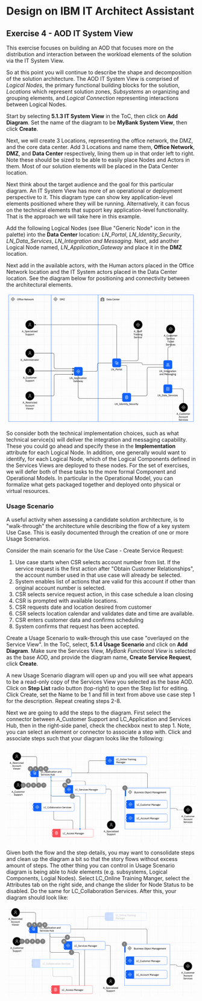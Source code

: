# Design on IBM IT Architect Assistant

## Exercise 4 - AOD IT System View



This exercise focuses on building an AOD that focuses more on the distribution and interaction between the workload elements of the solution via the IT System View.

So at this point you will continue to describe the shape and decomposition of the solution architecture. The AOD IT System View is comprised of *Logical Nodes*, the primary functional building blocks for the solution, *Locations* which represent solution zones, *Subsystems* an organizing and grouping elements, and *Logical Connection* representing interactions between Logical Nodes.

Start by selecting **5.1.3 IT System View** in the ToC, then click on **Add Diagram**. Set the name of the diagram to be **MyBank System View**, then click **Create**.

Next, we will create 3 Locations, representing the office network, the DMZ, and the core data center. Add 3 Locations and name them, **Office Network**, **DMZ**, and **Data Center** respectively, lining them up in that order left to right.  Note these should be sized to be able to easily place Nodes and Actors in them.  Most of our solution elements will be placed in the Data Center location.

Next think about the target audience and the goal for this particular diagram. An IT System View has more of an operational or deployment perspective to it.  This diagram type can show key application-level elements positioned where they will be running. Alternatively, it can focus on the technical elements that support key application-level functionality.  That is the approach we will take here in this example.

Add the following Logical Nodes (see Blue "Generic Node" icon in the palette) into the **Data Center** location: *LN_Portal*, *LN_Identity_Security*, *LN_Data_Services*, *LN_Integration and Messaging*. Next, add another Logical Node named, *LN_Application_Gateway* and place it in the **DMZ** location.

Next add in the available actors, with the Human actors placed in the Office Network location and the IT System actors placed in the Data Center location.  See the diagram below for positioning and connectivity between the architectural elements.

![Initial IT System View](./images/it_system_view.png)

So consider both the technical implementation choices, such as what technical service(s) will deliver the integration and messaging capability. These you could go ahead and specify these in the **Implementation** attribute for each Logical Node.  In addition, one generally would want to identify, for each Logical Node, which of the Logical Components defined in the Services Views are deployed to these nodes. For the set of exercises, we will defer both of these tasks to the more formal Component and Operational Models. In particular in the Operational Model, you can formalize what gets packaged together and deployed onto physical or virtual resources.

### Usage Scenario

A useful activity when assessing a candidate solution architecture, is to "walk-through" the architecture while describing the flow of a key system Use Case.   This is easily documented through the creation of one or more Usage Scenarios.

Consider the main scenario for the Use Case - Create Service Request:

1. Use case starts when CSR selects account number from list. If the  service request is the first action after "Obtain Customer  Relationships", the account number used in that use case will already be selected.
2. System enables list of actions that are valid for this account if other than original account number is selected.
3. CSR selects service request action, in this case schedule a loan closing
4. CSR is prompted with available locations.
5. CSR requests date and location desired from customer
6. CSR selects location calendar and validates date and time are available.
7. CSR enters customer data and confirms scheduling
8. System confirms that request has been accepted. 

Create a Usage Scenario to walk-through this use case "overlayed on the Service View". In the ToC, select, **5.1.4 Usage Scenario** and click on **Add Diagram**. Make sure the Services View, *MyBank Functional View* is selected as the base AOD, and provide the diagram name, **Create Service Request**, click **Create**.

A new Usage Scenario diagram will open up and you will see what appears to be a read-only copy of the Services View you selected as the base AOD.  Click on **Step List** radio button (top-right) to open the Step list for editing. Click Create, set the Name to be 1 and fill in text from above use case step 1 for the description.  Repeat creating steps 2-8.

Next we are going to add the steps to the diagram. First select the connector between A_Customer Support and LC_Application and Services Hub, then in the right-side panel, check the checkbox next to step 1.  Note, you can select an element or connector to associate a step with. Click and associate steps such that your diagram looks like the following:

![Initial Usage Scenario](./images/usage_scenario_1.png)

Given both the flow and the step details, you may want to consolidate steps and clean up the diagram a bit so that the story flows without excess amount of steps.   The other thing you can control in Usage Scenario diagram is being able to *hide* elements (e.g. subsystems, Logical Components, Logial Nodes). Select LC_Online Training Manger, select the Attributes tab on the right side, and change the slider for Node Status to be disabled.  Do the same for LC_Collaboration Services.  After this, your diagram should look like:

![Final Usage Scenario](./images/usage_scenario_2.png)